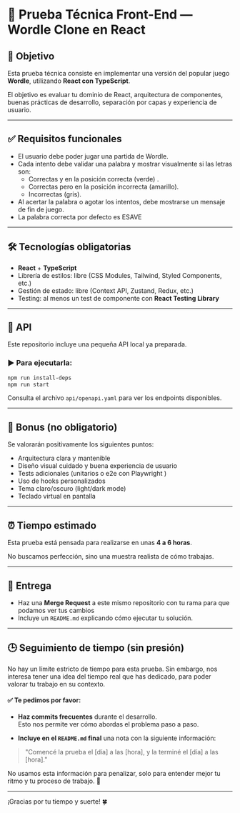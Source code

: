 # 🧪 Prueba Técnica Front-End — Wordle Clone en React

## 🧠 Objetivo

Esta prueba técnica consiste en implementar una versión del popular juego **Wordle**, utilizando **React con TypeScript**.

El objetivo es evaluar tu dominio de React, arquitectura de componentes, buenas prácticas de desarrollo, separación por capas y experiencia de usuario.

---

## ✅ Requisitos funcionales

- El usuario debe poder jugar una partida de Wordle.
- Cada intento debe validar una palabra y mostrar visualmente si las letras son:
  - Correctas y en la posición correcta (verde) .
  - Correctas pero en la posición incorrecta (amarillo).
  - Incorrectas (gris).
- Al acertar la palabra o agotar los intentos, debe mostrarse un mensaje de fin de juego.
- La palabra correcta por defecto es ESAVE 

---

## 🛠️ Tecnologías obligatorias

- **React** + **TypeScript**
- Librería de estilos: libre (CSS Modules, Tailwind, Styled Components, etc.)
- Gestión de estado: libre (Context API, Zustand, Redux, etc.)
- Testing: al menos un test de componente con **React Testing Library**

---

## 🔌 API

Este repositorio incluye una pequeña API local ya preparada.

### ▶️ Para ejecutarla:

```bash
npm run install-deps
npm run start
```

Consulta el archivo `api/openapi.yaml` para ver los endpoints disponibles.

---

## 🌟 Bonus (no obligatorio)

Se valorarán positivamente los siguientes puntos:

- Arquitectura clara y mantenible
- Diseño visual cuidado y buena experiencia de usuario
- Tests adicionales (unitarios o e2e con Playwright )
- Uso de hooks personalizados
- Tema claro/oscuro (light/dark mode)
- Teclado virtual en pantalla

---

## ⏰ Tiempo estimado

Esta prueba está pensada para realizarse en unas **4 a 6 horas**.

No buscamos perfección, sino una muestra realista de cómo trabajas.

---

## 🚀 Entrega

- Haz una **Merge Request** a este mismo repositorio con tu rama para que podamos ver tus cambios 
- Incluye un `README.md` explicando cómo ejecutar tu solución.

---

## 🕒 Seguimiento de tiempo (sin presión)

No hay un límite estricto de tiempo para esta prueba. Sin embargo, nos interesa tener una idea del tiempo real que has dedicado, para poder valorar tu trabajo en su contexto.

#### ✅ Te pedimos por favor:

- **Haz commits frecuentes** durante el desarrollo.  
  Esto nos permite ver cómo abordas el problema paso a paso.

- **Incluye en el `README.md` final** una nota con la siguiente información:

> "Comencé la prueba el [día] a las [hora], y la terminé el [día] a las [hora]."

No usamos esta información para penalizar, solo para entender mejor tu ritmo y tu proceso de trabajo. 🙌

--- 

¡Gracias por tu tiempo y suerte! 🍀
